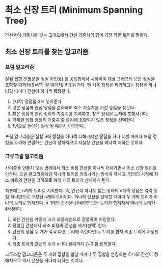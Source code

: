 # 최소 신장 트리 (Minimum Spanning Tree)

간선들이 가중치를 갖는 그래프에서 간선 가중치의 합이 가장 작은 트리를 말한다.



## 최소 신장 트리를 찾는 알고리즘

### 프림 알고리즘

정점 집합 S(방문한 정점 확인용) 를 공집합에서 시작하여 대상 그래프의 모든 정점을 포함할 때까지(S=V가 될 때까지) 키워나간다. 맨 처음 정점을 제외하고는 정점을 하나 더할 때마다 간선이 하나씩 확정된다.

1. (시작) 정점을 S에 넣어준다.
2. 넣은 정점의 인접 정점을 순회하며 최소 가중치를 가진 정점을 찾는다.
3. 찾은 정점의 인접 정점의 가중치를 기록하고, 찾은 정점을 트리에 포함시킨다.
4. 기록한 인접 정점의 가중치 중 트리에 포함되지 않은 정점을 선택한다.
5. 1번으로 돌아가 S=V 될 때까지 반복한다.

프림 알고리즘은 집합 S에 정점을 하나씩 더해가지만 정점을 하나 더할 때마다 해당 정점을 트리에 연결하는 간선이 정해지므로 사실상 간선을 하나씩 더하는 것이다.



### 크루크칼 알고리즘

사이클을 만들지 않는 범위에서 최소 비용 간선을 하나씩 더해가면서 최소 신장 트리를 만든다. 프림 알고리즘처럼 하나의 트리를 키워나가는 방식이 아니고, 임의의 시점에 최소 비용의 간선을 더하므로 여러 개의 트리가 산재하게 된다. 

최초에는 n개의 트리로 시작한다. 즉, 간선이 하나도 없는 상태의 n개의 정점은 각각 정점 하나만으로 구성된 n개의 트리이다. 하나의 간선을 선택할 때마다 두 개의 트리가 하나의 트리로 합쳐진다. n-1개의 간선을 선택하면 모든 트리가 합쳐져서 하나의 트리가 완성된다.

1. 모든 간선을 가중치 크기 오름차순으로 정렬하여 저장한다.
2. 정렬된 간선에서 최소 비용의 간선을 제거(선택) 한다.
3. 간선의 정점 두 개가 각각 다른 트리에 속한다면 두 트리를 합쳐 최종 트리에 저장한다.
4. 최종 트리의 간선의 수가 n-1이 될때까지 2~3 을 반복한다.

크루스칼 알고리즘은 두 개의 집합을 합칠 때마다 두 집합을 연결하는 하나의 간선이 정해지므로 역시 간선을 하나씩 더하는 것이다.